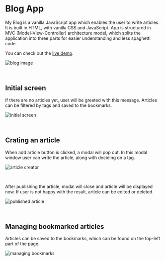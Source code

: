 # Blog App

My Blog is a vanilla JavaScript app which enables the user to write articles. It is built in HTML, with vanilla CSS and JavaScript. App is structured in MVC (Model-View-Controller) architecture model, which splits the application into three parts for easier understanding and less spaghetti code.

You can check out the [live demo](https://danijelmaksic.github.io/My-Blog-App/).

![blog image](https://danijelmaksic.vercel.app/assets/blog-o-_AN8at.webp)

<br />

## Initial screen

If there are no articles yet, user will be greeted with this message. Articles can be filtered by tags and saved to the bookmarks.

![initial screen](https://danijelmaksic.vercel.app/assets/blog-1-BP0s3Bki.webp)

<br />

## Crating an article

When add article button is clicked, a modal will pop out. In this modal window user can write the article, along with deciding on a tag.

![article creator](https://danijelmaksic.vercel.app/assets/blog-2-DJQ1BXvS.webp)

<br />

After publishing the article, modal will close and article will be displayed now. If user is not happy with the result, article can be edited or deleted.

![published article](https://danijelmaksic.vercel.app/assets/blog-3-dnL4zDrH.webp)

<br />

## Managing bookmarked articles

Articles can be saved to the bookmarks, which can be found on the top-left part of the page.

![managing bookmarks](https://danijelmaksic.vercel.app/assets/blog-4-DuYBRTYD.webp)
